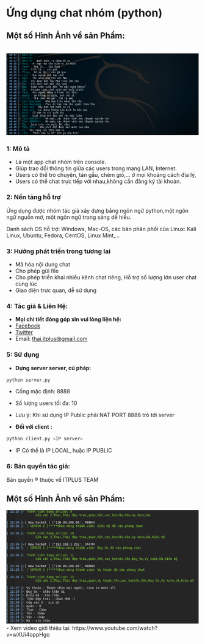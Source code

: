 <h1>Ứng dụng chat nhóm (python)</h1>

<h2>Một số Hình Ảnh về sản Phẩm:</h2>
<br><img src='img/chat2.PNG'>

### 1: Mô tả
- Là một app chat nhóm trên console.
- Giúp trao đổi thông tin giữa các users trong mạng LAN, Internet.
- Users có thể trò chuyện, tán gẫu, chém gió,... ở mọi khoảng cách địa lý,
- Users có thể chat trực tiếp với nhau,không cần đăng ký tài khoản.

### 2: Nền tảng hỗ trợ
Ứng dụng được nhóm tác giả xây dựng bằng ngôn ngữ python,một ngôn ngữ nguồn mở, một ngôn ngữ trong sáng dể hiểu.

Danh sách OS hỗ trợ: Windows, Mac-OS, các bản phân phối của Linux: Kali Linux, Ubuntu, Fedora, CentOS, Linux Mint,...

### 3: Hướng phát triển trong tương lai
- Mã hóa nội dung chat
- Cho phép gửi file
- Cho phép triển khai nhiều kênh chat riêng, Hỗ trợ số lượng lớn user chat cùng lúc
- Giao diện trực quan, dễ sử dụng

### 4: Tác giả & Liên Hệ:
- <strong>Mọi chi tiết đóng góp xin vui lòng liện hệ:</strong>
 - [Facebook](https://www.facebook.com/itplussln)
 - [Twitter](https://twitter.com/kkids1412)
 - Email: thai.itplus@gmail.com

### 5: Sử dụng
- <strong>Dựng server server, cú pháp: </strong>

 ```python
 python server.py
 ```
 
 - Cổng mặc định: 8888
 - Số lượng users tối đa: 10
  - Lưu ý: Khi sử dụng IP Public phải NAT PORT 8888 trỏ tới server

- <strong>Đối với client :</strong>
 
 ```python
 python client.py <IP server>
 ```
 - IP Có thể là IP LOCAL, huặc IP PUBLIC

### 6: Bản quyền tác giả:
Bản quyền ® thuộc về ITPLUS TEAM

<h2>Một số Hình Ảnh về sản Phẩm:</h2>
<img src='img/chat.PNG'>
- Xem video giới thiệu tại: https://www.youtube.com/watch?v=wXUi4oppHgo

